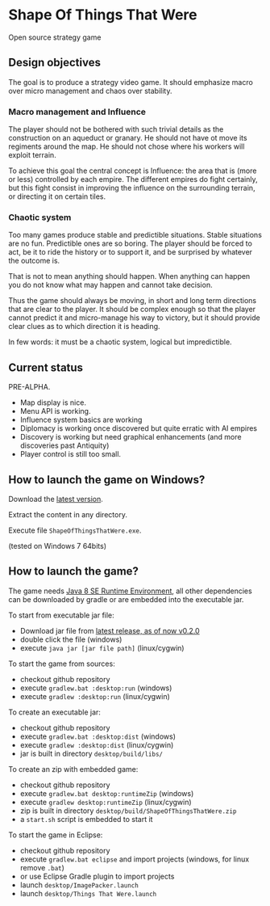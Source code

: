 Shape Of Things That Were
=========================

Open source strategy game

## Design objectives

The goal is to produce a strategy video game. It should emphasize macro over micro management and chaos over stability.

### Macro management and Influence
The player should not be bothered with such trivial details as the construction on an aqueduct or granary. He should not have ot move its regiments around the map. He should not chose where his workers will exploit terrain.

To achieve this goal the central concept is Influence: the area that is (more or less) controlled by each empire. The different empires do fight certainly, but this fight consist in improving the influence on the surrounding terrain, or directing it on certain tiles.

### Chaotic system
Too many games produce stable and predictible situations. Stable situations are no fun. Predictible ones are so boring. The player should be forced to act, be it to ride the history or to support it, and be surprised by whatever the outcome is.

That is not to mean anything should happen. When anything can happen you do not know what may happen and cannot take decision.

Thus the game should always be moving, in short and long term directions that are clear to the player. It should be complex enough so that the player cannot predict it and micro-manage his way to victory, but it should provide clear clues as to which direction it is heading.

In few words: it must be a chaotic system, logical but impredictible.

## Current status

PRE-ALPHA.

 * Map display is nice.
 * Menu API is working.
 * Influence system basics are working
 * Diplomacy is working once discovered but quite erratic with AI empires
 * Discovery is working but need graphical enhancements (and more discoveries past Antiquity)
 * Player control is still too small.

## How to launch the game on Windows?

Download the [latest version](https://github.com/guillaume-alvarez/ShapeOfThingsThatWere/releases/download/v0.2.0/ShapeOfThingsThatWere-0.2.0.zip).

Extract the content in any directory.

Execute file `ShapeOfThingsThatWere.exe`.

(tested on Windows 7 64bits)

## How to launch the game?

The game needs [Java 8 SE Runtime Environment](http://www.oracle.com/technetwork/java/javase/downloads/jre8-downloads-2133155.html), all other dependencies can be downloaded by gradle or are embedded into the executable jar.

To start from executable jar file:
 * Download jar file from [latest release, as of now v0.2.0](https://github.com/guillaume-alvarez/ShapeOfThingsThatWere/releases/tag/v0.2.0)
 * double click the file (windows)
 * execute `java jar [jar file path]` (linux/cygwin)

To start the game from sources:
 * checkout github repository
 * execute `gradlew.bat :desktop:run` (windows)
 * execute `gradlew :desktop:run` (linux/cygwin)

To create an executable jar:
 * checkout github repository
 * execute `gradlew.bat :desktop:dist` (windows)
 * execute `gradlew :desktop:dist` (linux/cygwin)
 * jar is built in directory `desktop/build/libs/`

To create an zip with embedded game:
 * checkout github repository
 * execute `gradlew.bat desktop:runtimeZip` (windows)
 * execute `gradlew desktop:runtimeZip` (linux/cygwin)
 * zip is built in directory `desktop/build/ShapeOfThingsThatWere.zip`
 * a ``start.sh`` script is embedded to start it

To start the game in Eclipse:
 * checkout github repository
 * execute `gradlew.bat eclipse` and import projects (windows, for linux remove `.bat`)
 * or use Eclipse Gradle plugin to import projects
 * launch `desktop/ImagePacker.launch`
 * launch `desktop/Things That Were.launch`
